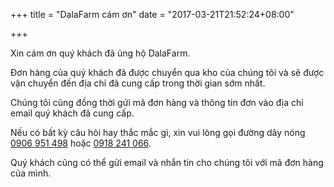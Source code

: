 +++
title = "DalaFarm cám ơn"
date = "2017-03-21T21:52:24+08:00"

+++

Xin cám ơn quý khách đã ủng hộ DalaFarm.

Đơn hàng của quý khách đã được chuyển qua kho của chúng tôi và sẽ được vận chuyển đến địa chỉ đã cung cấp trong thời gian sớm nhất. 

Chúng tôi cũng đồng thời gửi mã đơn hàng và thông tin đơn vào địa chỉ email quý khách đã cung cấp.
 
Nếu có bất kỳ câu hỏi hay thắc mắc gì, xin vui lòng gọi đường dây nóng [0906 951 498](tel:0906951498) hoặc [0918 241 066](tel:0918241066). 

Quý khách cũng có thể gửi email và nhắn tin cho chúng tôi với mã đơn hàng của mình.

